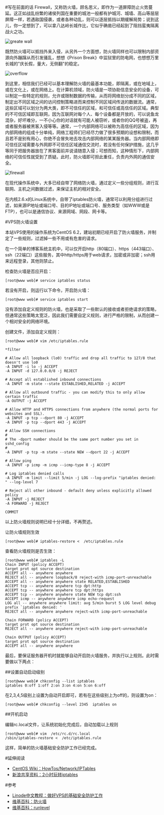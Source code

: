#写在前面的话
Firewall，又称防火墙，顾名思义，即作为一道屏障防止火势蔓延。这正如战乱纷繁的诸侯列国在重要的城池一般都有护城河、城墙、高山等层层屏障一样，若遇敌国侵袭，或者各种动乱，则可以逐层抵挡以期缓解局势；说到这儿，你一定想到了，可以拿八达岭长城作比，它似乎确凿已经起到了阻挡蛮夷隔离战火之功。

![greate wall](http://www.dylanninin.com/blog/images/2012/10/greate_wall.jpg)

既然防火墙可以抵挡外来入侵，从另外一个方面想，防火墙同样也可以限制内部资源向外蹦蹿从而引发骚乱，想想《Prison Break》中监狱里的防电网，也想想万里长城的"庆长假，量大，无侧翻"的稳定。

![overflow](http://www.dylanninin.com/blog/images/2012/10/greate_wall_overflow.jpg)

到这里，相信我们已经可以基本理解防火墙的最基本功能，即隔离，或在地域上，或在文化上，或在网络上。在计算机领域，防火墙是一项协助信息安全的设备，可以制定一些特定的规则，允许或限制数据的传输，从而将网络划分成不同的区域，制定出不同区域之间的访问控制策略进而来控制不同区域间传送的数据流。通常，这些区域可以划分为两大类，即不可信任的区域，和可信任或高信任的区域。典型的不可信区域即互联网，因为互联网对每个人、每个设备都是开放的，可以说鱼龙混杂，好坏难分，一不小心你的对话就有可能人被窃听，或者你的QQ号被盗，再或者服务器被黑客入侵等等。通常，一个内部网络可以被称为高信任的区域，因为内部网络的组成十分单纯，网络工程师们已经尽力做了很多预期的设想和限制，而且若不是别有用心，你绝不会冒失地去攻击内部网络的某某服务器。当内部网络即可信任区域需要与外网即不可信任区域通信交流时，若没有任何保护措施，这几乎等同于把服务器放在了黑客面前并说请随意入侵；可想而知，这种情形下，内部网络的可信任性就受到了质疑。此时，防火墙即可担此重任，负责内外网的通信安全。

![firewall](http://www.dylanninin.com/blog/images/2012/10/firewall.png)

在现代操作系统中，大多已经自带了网络防火墙，通过定义一些分组规则，进行互联网、主机之间数据过滤，来保证主机的相对安全。

在内核2.6.x的Linux系统中，自带了iptables防火墙，通常可以利用分组进行过滤，如来源IP地址或端口号、目的IP地址或端口号、服务类型（如WWW或是FTP），也可以是通信协议、来源网域、网段、网卡等。

#VPS防火墙设置

本站VPS使用的操作系统为CentOS 6.2，建站初期已经开启了防火墙服务，并制定了一些规则，过滤掉一些不用或有危害的请求。

在一个简单的博客系统主机中，可以仅开启http（80端口）、https（443端口）、ssh（22端口）这些服务，其中http/https用于web请求，加密或非加密；ssh用来远程登录，其他则禁止。

检查防火墙是否应开启：

	[root@www web]# service iptables status

若没有开启，则运行以下命令，开启防火墙：

	[root@www web]# service iptables start

没有添加自定义规则的防火墙，也是采取了一些默认的接收或者拒绝请求的策略，但通常这些策略太宽泛，因此我们需要自定义规则，进行严格的限制，从而创建一个相对安全的网络环境。

创建文件，添加自定义规则：

	[root@www web]# vim /etc/iptables.rule
	
	*filter
	
	# Allow all loopback (lo0) traffic and drop all traffic to 127/8 that doesn't use lo0
	-A INPUT -i lo -j ACCEPT
	-A INPUT -d 127.0.0.0/8 -j REJECT
	
	# Accept all established inbound connections
	-A INPUT -m state --state ESTABLISHED,RELATED -j ACCEPT
	
	# Allow all outbound traffic - you can modify this to only allow certain traffic
	-A OUTPUT -j ACCEPT
	
	# Allow HTTP and HTTPS connections from anywhere (the normal ports for websites and SSL).
	-A INPUT -p tcp --dport 80 -j ACCEPT
	-A INPUT -p tcp --dport 443 -j ACCEPT
	
	# Allow SSH connections
	#
	# The -dport number should be the same port number you set in sshd_config
	#
	-A INPUT -p tcp -m state --state NEW --dport 22 -j ACCEPT
	
	# Allow ping
	-A INPUT -p icmp -m icmp --icmp-type 8 -j ACCEPT
	
	# Log iptables denied calls
	-A INPUT -m limit --limit 5/min -j LOG --log-prefix "iptables denied: " --log-level 7
	
	# Reject all other inbound - default deny unless explicitly allowed policy
	-A INPUT -j REJECT
	-A FORWARD -j REJECT
	
	COMMIT
	
以上防火墙规则说明已经十分详细，不再赘述。

让防火墙规则生效

	[root@www web]# iptables-restore <  /etc/iptables.rule

查看防火墙规则是否生效：

	[root@www web]# iptables -L
	Chain INPUT (policy ACCEPT)
	target prot opt source destination 
	ACCEPT all -- anywhere anywhere 
	REJECT all -- anywhere loopback/8 reject-with icmp-port-unreachable 
	ACCEPT all -- anywhere anywhere state RELATED,ESTABLISHED 
	ACCEPT tcp -- anywhere anywhere tcp dpt:http 
	ACCEPT tcp -- anywhere anywhere tcp dpt:https 
	ACCEPT tcp -- anywhere anywhere state NEW tcp dpt:ssh 
	ACCEPT icmp -- anywhere anywhere icmp echo-request 
	LOG all -- anywhere anywhere limit: avg 5/min burst 5 LOG level debug prefix `iptables denied: ' 
	REJECT all -- anywhere anywhere reject-with icmp-port-unreachable
	
	Chain FORWARD (policy ACCEPT)
	target prot opt source destination 
	REJECT all -- anywhere anywhere reject-with icmp-port-unreachable
	
	Chain OUTPUT (policy ACCEPT)
	target prot opt source destination 
	ACCEPT all -- anywhere anywhere

最后，要保证服务器开机时就能够自动开启防火墙服务，并执行以上规则。此时需要做以下两点：

##设置自动启动级别

	[root@www web]# chkconfig --list iptables
	iptables 0:off 1:off 2:on 3:on 4:on 5:on 6:off

在2,3,4,5级别上设置为自动开启即可，若有在这些级别上为off的，则设置为on：

	[root@www web]# chkconfig --level 2345  iptables on

##开机启动

编辑rc.local文件，让系统初始化完成后，自动加载以上规则

	[root@www web]# vim  /etc/rc.d/rc.local
	/sbin/iptables-restore <  /etc/iptables.rule

这样，简单的防火墙基础安全防护工作已经完成。

#延伸阅读

* [CentOS Wiki：HowTos/Network/IPTables](http://wiki.centos.org/HowTos/Network/IPTables)
* [新浪共享资料：2小时玩转iptables](http://ishare.iask.sina.com.cn/f/18503162.html)

#参考

* [Linode中文教程：做好VPS的基础安全防护工作](http://www.linode.im/1642.html)
* [维基百科：防火墙](http://zh.wikipedia.org/wiki/%E9%98%B2%E7%81%AB%E5%A2%99)
* [维基百科：runlevel](http://en.wikipedia.org/wiki/Runlevel)